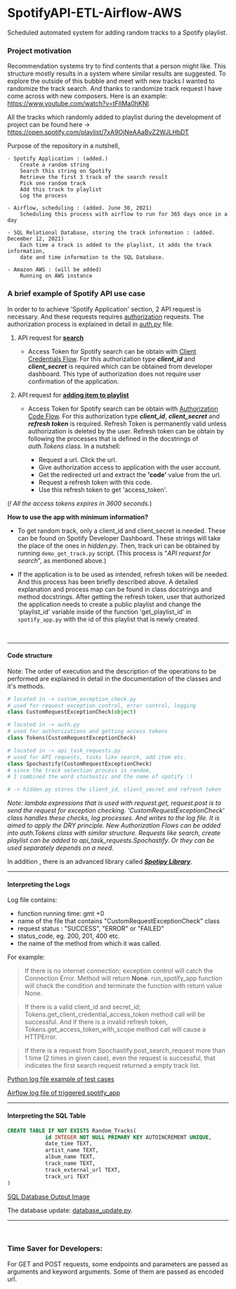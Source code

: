 # SpotifyAPI-ETL-Airflow-AWS
Scheduled automated system for adding random tracks to a Spotify playlist.

### **Project motivation** 
Recommendation systems try to find contents that a person might like. This structure mostly results in a system where similar results are suggested. To explore the outside of this bubble and meet with new tracks I wanted to randomize the track search. And thanks to randomize track request I have come across with new composers. Here is an example: https://www.youtube.com/watch?v=tFIIMa0hKNI.

All the tracks which randomly added to playlist during the development of project can be found here -> https://open.spotify.com/playlist/7xA9OjNeAAaBvZ2WJLHbDT

Purpose of the repository in a nutshell,
    
    - Spotify Application : (added.)
        Create a random string  
        Search this string on Spotify
        Retrieve the first 3 track of the search result
        Pick one random track
        Add this track to playlist
        Log the process
    
    - Airflow, scheduling : (added. June 30, 2021)
        Scheduling this process with airflow to run for 365 days once in a day
    
    - SQL Relational Database, storing the track information : (added. December 12, 2021)
        Each time a track is added to the playlist, it adds the track information, 
        date and time information to the SQL Database.
        
    - Amazon AWS : (will be added)
        Running on AWS instance


### **A brief example of Spotify API use case**

In order to to achieve 'Spotify Application' section, 2 API request is necessary. And these requests requires [authorization](https://developer.spotify.com/documentation/general/guides/authorization-guide/) requests. The authorization process is explained in detail in [auth.py](https://github.com/rootloginson/SpotifyAPI-ETL-Airflow-AWS/blob/master/auth.py) file.

  1. API request for [**search**](https://developer.spotify.com/documentation/web-api/reference/#endpoint-search)
  
      - Access Token for Spotify search can be obtain with [Client Credentials Flow](https://developer.spotify.com/documentation/general/guides/authorization-guide/#client-credentials-flow). For this authorization type ***client_id*** and ***client_secret*** is required which can be obtained from developer dashboard. This type of authorization does not require user confirmation of the application.
      
      
  2. API request for [**adding item to playlist**](https://developer.spotify.com/documentation/web-api/reference/#endpoint-add-tracks-to-playlist)
      - Access Token for Spotify search can be obtain with [Authorization Code Flow](https://developer.spotify.com/documentation/general/guides/authorization-guide/#authorization-code-flow). For this authorization type ***client_id***, ***client_secret*** and ***refresh token*** is required. Refresh Token is permanently valid unless authorization is deleted by the user. Refresh token can be obtain by following the processes that is defined in the docstrings of *auth.Tokens* class. In a nutshell:
      
          - Request a url. Click the url.
          - Give authorization access to application with the user account.
          - Get the redirected url and extract the **'code'** value from the url.
          - Request a refresh token with this code.
          - Use this refresh token to get 'access_token'.
          
(*! All the access tokens expires in 3600 seconds.*)

**How to use the app with minimum information?**

- To get random track, only a client_id and client_secret is needed. These can be found on Spotify Developer Dashboard. These strings will take the place of the ones in *hidden.py*. Then, track uri can be obtained by running ```demo_get_track.py``` script. (This process is "*API request for search*", as mentioned above.)


- If the application is to be used as intended, refresh token will be needed. And this process has been briefly described above. A detailed explanation and process map can be found in class docstrings and method docstrings. After getting the refresh token, user that authorized the application needs to create a public playlist and change the 'playlist_id' variable inside of the function 'get_playlist_id' in ```spotify_app.py``` with the id of this playlist that is newly created.

<p>&nbsp;</p>

---
#### **Code structure**
Note: The order of execution and the description of the operations to be performed are explained in detail in the documentation of the classes and it's methods.

```python
# located in -> custom_exception_check.py
# used for request exception control, error control, logging
class CustomRequestExceptionCheck(object)

# located in -> auth.py
# used for authorizations and getting access tokens 
class Tokens(CustomRequestExceptionCheck)

# located in -> api_task_requests.py
# used for API requests, tasks like search, add item etc. 
class Spochastify(CustomRequestExceptionCheck)  
# since the track selection process is random, 
# I combined the word stochastic and the name of spotify :)

# -> hidden.py stores the client_id, client_secret and refresh token
```
*Note: lambda expressions that is used with request.get, request.post is to send the request for exception checking. 'CustomRequestExceptionCheck' class handles these checks, log processes. And writes to the log file.
It is aimed to apply the DRY principle. New Authorization Flows can be added into auth.Tokens class with similar structure. Requests like search, create playlist can be added to api_task_requests.Spochastify. Or they can be used separately depends on a need.*
    
In addition , there is an advanced library called [***Spotipy Library***](https://spotipy.readthedocs.io/en/2.18.0/).

---
#### **Interpreting the Logs**

Log file contains:

   - function running time: gmt +0 
   - name of the file that contains "CustomRequestExceptionCheck" class
   - request status : "SUCCESS", "ERROR" or "FAILED"
   - status_code, eg. 200, 201, 400 etc.
   - the name of the method from which it was called.

For example:

> If there is no internet connection; exception control will catch the Connection Error. Method will return **None**. run_spotify_app function will check the condition and terminate the function with return value None.
    
> If there is a valid client_id and secret_id; Tokens.get_client_credential_access_token method call will be successful. And if there is a invalid refresh token, Tokens.get_access_token_with_scope method call will cause a HTTPError.

> If there is a request from Spochastify.post_search_request more than 1 time (2 times in given case), even the request is successful, that indicates the first search request returned a empty track list.

[Python log file example of test cases](https://github.com/rootloginson/SpotifyAPI-ETL-Airflow-AWS/blob/master/spotify_app.log)

[Airflow log file of triggered spotify_app](https://raw.githubusercontent.com/rootloginson/SpotifyAPI-ETL-Airflow-AWS/master/airflow_execution_log/airflow_log_triggered_spotify_app.png)

---
#### **Interpreting the SQL Table**
```sql
CREATE TABLE IF NOT EXISTS Random_Tracks(
            id INTEGER NOT NULL PRIMARY KEY AUTOINCREMENT UNIQUE,
            date_time TEXT,
            artist_name TEXT,
            album_name TEXT,
            track_name TEXT,
            track_external_url TEXT,
            track_uri TEXT
)
```
[SQL Database Output Image](https://github.com/rootloginson/SpotifyAPI-ETL-Airflow-AWS/blob/master/sql_database_screenshot/sql_db_ss.png?raw=true)  

The database update: [database_update.py](https://github.com/rootloginson/SpotifyAPI-ETL-Airflow-AWS/blob/master/database_update.py).

---
<p>&nbsp;</p>

### Time Saver for Developers:
For GET and POST requests, some endpoints and parameters are passed as arguments and keyword arguments. Some of them are passed as encoded url.
